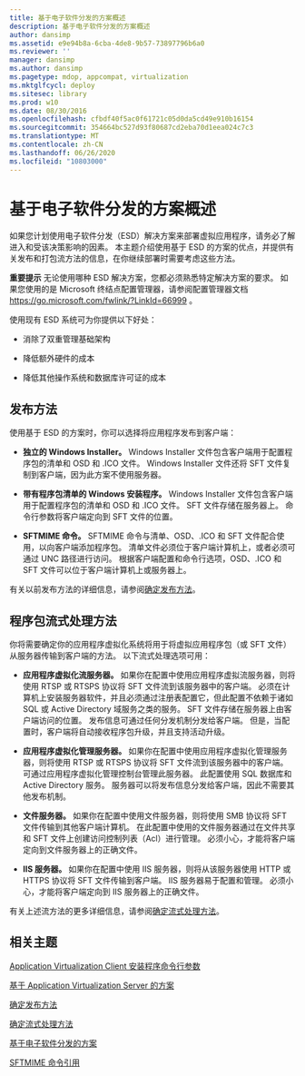 ```yaml
---
title: 基于电子软件分发的方案概述
description: 基于电子软件分发的方案概述
author: dansimp
ms.assetid: e9e94b8a-6cba-4de8-9b57-73897796b6a0
ms.reviewer: ''
manager: dansimp
ms.author: dansimp
ms.pagetype: mdop, appcompat, virtualization
ms.mktglfcycl: deploy
ms.sitesec: library
ms.prod: w10
ms.date: 08/30/2016
ms.openlocfilehash: cfbdf40f5ac0f61721c05d0da5cd49e910b16154
ms.sourcegitcommit: 354664bc527d93f80687cd2eba70d1eea024c7c3
ms.translationtype: MT
ms.contentlocale: zh-CN
ms.lasthandoff: 06/26/2020
ms.locfileid: "10803000"
---
```

# 基于电子软件分发的方案概述


如果您计划使用电子软件分发（ESD）解决方案来部署虚拟应用程序，请务必了解进入和受该决策影响的因素。 本主题介绍使用基于 ESD 的方案的优点，并提供有关发布和打包流方法的信息，在你继续部署时需要考虑这些方法。

**重要提示** 无论使用哪种 ESD 解决方案，您都必须熟悉特定解决方案的要求。 如果您使用的是 Microsoft 终结点配置管理器，请参阅配置管理器文档 <https://go.microsoft.com/fwlink/?LinkId=66999> 。

 

使用现有 ESD 系统可为你提供以下好处：

-   消除了双重管理基础架构

-   降低额外硬件的成本

-   降低其他操作系统和数据库许可证的成本

## 发布方法


使用基于 ESD 的方案时，你可以选择将应用程序发布到客户端：

-   **独立的 Windows Installer。** Windows Installer 文件包含客户端用于配置程序包的清单和 OSD 和 .ICO 文件。 Windows Installer 文件还将 SFT 文件复制到客户端，因为此方案不使用服务器。

-   **带有程序包清单的 Windows 安装程序。** Windows Installer 文件包含客户端用于配置程序包的清单和 OSD 和 .ICO 文件。 SFT 文件存储在服务器上。 命令行参数将客户端定向到 SFT 文件的位置。

-   **SFTMIME 命令。** SFTMIME 命令与清单、OSD、.ICO 和 SFT 文件配合使用，以向客户端添加程序包。 清单文件必须位于客户端计算机上，或者必须可通过 UNC 路径进行访问。 根据客户端配置和命令行选项，OSD、.ICO 和 SFT 文件可以位于客户端计算机上或服务器上。

有关以前发布方法的详细信息，请参阅[确定发布方法](determine-your-publishing-method.md)。

## 程序包流式处理方法


你将需要确定你的应用程序虚拟化系统将用于将虚拟应用程序包（或 SFT 文件）从服务器传输到客户端的方法。 以下流式处理选项可用：

-   **应用程序虚拟化流服务器。** 如果你在配置中使用应用程序虚拟流服务器，则将使用 RTSP 或 RTSPS 协议将 SFT 文件流到该服务器中的客户端。 必须在计算机上安装服务器软件，并且必须通过注册表配置它，但此配置不依赖于诸如 SQL 或 Active Directory 域服务之类的服务。 SFT 文件存储在服务器上由客户端访问的位置。 发布信息可通过任何分发机制分发给客户端。 但是，当配置时，客户端将自动接收程序包升级，并且支持活动升级。

-   **应用程序虚拟化管理服务器。** 如果你在配置中使用应用程序虚拟化管理服务器，则将使用 RTSP 或 RTSPS 协议将 SFT 文件流到该服务器中的客户端。 可通过应用程序虚拟化管理控制台管理此服务器。 此配置使用 SQL 数据库和 Active Directory 服务。 服务器可以将发布信息分发给客户端，因此不需要其他发布机制。

-   **文件服务器。** 如果你在配置中使用文件服务器，则将使用 SMB 协议将 SFT 文件传输到其他客户端计算机。 在此配置中使用的文件服务器通过在文件共享和 SFT 文件上创建访问控制列表（Acl）进行管理。 必须小心，才能将客户端定向到文件服务器上的正确文件。

-   **IIS 服务器。** 如果你在配置中使用 IIS 服务器，则将从该服务器使用 HTTP 或 HTTPS 协议将 SFT 文件传输到客户端。 IIS 服务器易于配置和管理。 必须小心，才能将客户端定向到 IIS 服务器上的正确文件。

有关上述流方法的更多详细信息，请参阅[确定流式处理方法](determine-your-streaming-method.md)。

## 相关主题


[Application Virtualization Client 安装程序命令行参数](application-virtualization-client-installer-command-line-parameters.md)

[基于 Application Virtualization Server 的方案](application-virtualization-server-based-scenario.md)

[确定发布方法](determine-your-publishing-method.md)

[确定流式处理方法](determine-your-streaming-method.md)

[基于电子软件分发的方案](electronic-software-distribution-based-scenario.md)

[SFTMIME 命令引用](sftmime--command-reference.md)

 

 





